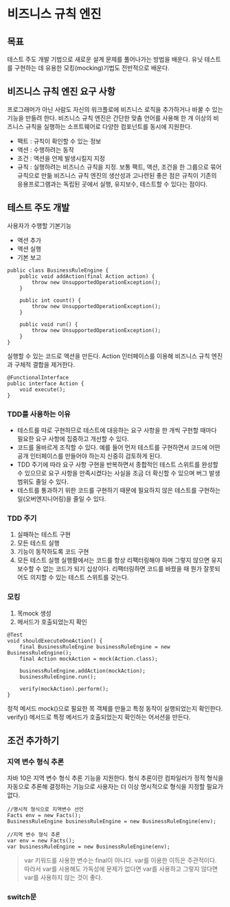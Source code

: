 # 비즈니스 규칙 엔진
## 목표
테스트 주도 개발 기법으로 새로운 설계 문제를 풀어나가는 방법을 배운다. 유닛 테스트를 구현하는 데 유용한 모킹(mocking)기법도 전반적으로 배운다.

## 비즈니스 규칙 엔진 요구 사항
프로그래머가 아닌 사람도 자신의 워크플로에 비즈니스 로직을 추가하거나 바꿀 수 있는 기능을 만들려 한다. 
비즈니스 규칙 엔진은 간단한 맞춤 언어를 사용해 한 개 이상의 비즈니스 규칙을 실행하는 소프트웨어로 다양한 컴포넌트를 동시에 지원한다.
- 팩트 : 규칙이 확인할 수 있는 정보
- 액션 : 수행하려는 동작
- 조건 : 액션을 언제 발생시킬지 지정
- 규칙 : 실행하려는 비즈니스 규칙을 지정. 보통 팩트, 액션, 조건을 한 그룹으로 묶어 규칙으로 만듦
비즈니스 규칙 엔진의 생산성과 고나련된 좋은 점은 규칙이 기존의 응용프로그램과는 독립된 곳에서 실행, 유지보수, 테스트할 수 있다는 점이다.

## 테스트 주도 개발
사용자가 수행할 기본기능
- 액션 추가
- 액션 실행
- 기본 보고
```
public class BusinessRuleEngine {
    public void addAction(final Action action) {
        throw new UnsupportedOperationException();
    }
    
    public int count() {
        throw new UnsupportedOperationException();
    }
    
    public void run() {
        throw new UnsupportedOperationException();    
    }
}
```

실행할 수 있는 코드로 액션을 만든다. Action 인터페이스를 이용해 비즈니스 규칙 엔진과 구체적 결합을 제거한다.
```
@FunctionalInterface
public interface Action {
    void execute();
}
```
### TDD를 사용하는 이유
- 테스트를 따로 구현하므로 테스트에 대응하는 요구 사항을 한 개씩 구현할 때마다 필요한 요구 사항에 집중하고 개선할 수 있다.
- 코드를 올바르게 조직할 수 있다. 예를 들어 먼저 테스트를 구현하면서 코드에 어떤 공개 인터페이스를 만들어야 하는지 신중히 검토하게 된다.
- TDD 주기에 따라 요구 사항 구현을 반복하면서 종합적인 테스트 스위트를 완성할 수 있으므로 요구 사항을 만족시켰다는 사실을 조금 더 확신할 수 있으며 버그 발생 범위도 줄일 수 있다.
- 테스트를 통과하기 위한 코드를 구현하기 때문에 필요하지 않은 테스트를 구현하는 일(오버엔지니어링)을 줄일 수 있다.

### TDD 주기
1. 실패하는 테스트 구현
2. 모든 테스트 실행
3. 기능이 동작하도록 코드 구현
4. 모든 테스트 실행
실행활에서는 코드를 항상 리팩터링해야 하며 그렇지 않으면 유지보수할 수 없는 코드가 되기 십상이다. 리팩터링하면 코드를 바꿨을 때 뭔가 잘못되어도 의지할 수 있는 테스트 스위트를 갖는다.

### 모킹
1. 목mock 생성
2. 메서드가 호출되었는지 확인
```
@Test
void shouldExecuteOneAction() {
    final BusinessRuleEngine businessRuleEngine = new BusinessRuleEngine();
    final Action mockAction = mock(Action.class);

    businessRuleEngine.addAction(mockAction);
    businessRuleEngine.run();

    verify(mockAction).perform();
}
```
정적 메서드 mock()으로 필요한 목 객체를 만들고 특정 동작이 실행되었는지 확인한다. verify() 메서드로 특정 메서드가 호출되었는지 확인하는 어서션을 만든다.

## 조건 추가하기
### 지역 변수 형식 추론
자바 10은 지역 변수 형식 추론 기능을 지원한다. 형식 추론이란 컴파일러가 정적 형식을 자동으로 추론해 결정하는 기능으로 사용자는 더 이상 명시적으로 형식을 지정할 필요가 없다.
```
//명시적 형식으로 지역변수 선언
Facts env = new Facts();
BusinessRuleEngine businessRuleEngine = new BusinessRuleEngine(env);

//지역 변수 형식 추론
var env = new Facts();
var businessRuleEngine = new BusinessRuleEngine(env);
```

> var 키워드를 사용한 변수는 final이 아니다.
var를 이용한 이득은 주관적이다. 따라서 var를 사용해도 가독성에 문제가 없다면 var를 사용하고 그렇지 않다면 var를 사용하지 않는 것이 좋다.

### switch문